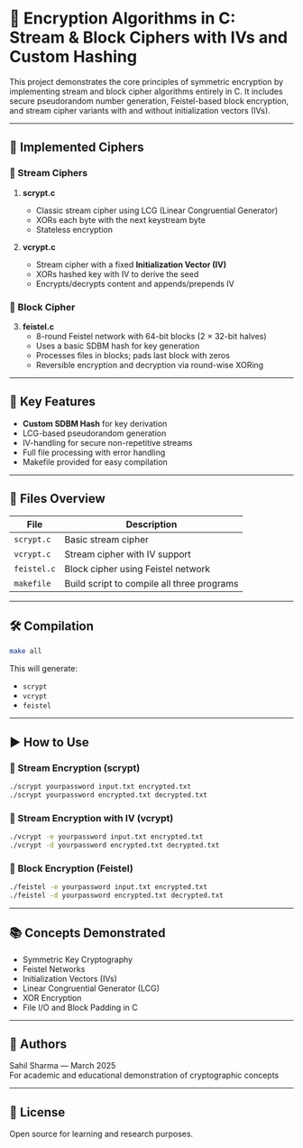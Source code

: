 # 🔐 Encryption Algorithms in C: Stream & Block Ciphers with IVs and Custom Hashing

This project demonstrates the core principles of symmetric encryption by implementing stream and block cipher algorithms entirely in C. It includes secure pseudorandom number generation, Feistel-based block encryption, and stream cipher variants with and without initialization vectors (IVs).

---

## 🔐 Implemented Ciphers

### 🔸 Stream Ciphers

1. **scrypt.c**
   - Classic stream cipher using LCG (Linear Congruential Generator)
   - XORs each byte with the next keystream byte
   - Stateless encryption

2. **vcrypt.c**
   - Stream cipher with a fixed **Initialization Vector (IV)**
   - XORs hashed key with IV to derive the seed
   - Encrypts/decrypts content and appends/prepends IV

### 🔸 Block Cipher

3. **feistel.c**
   - 8-round Feistel network with 64-bit blocks (2 × 32-bit halves)
   - Uses a basic SDBM hash for key generation
   - Processes files in blocks; pads last block with zeros
   - Reversible encryption and decryption via round-wise XORing

---

## 🧪 Key Features

- **Custom SDBM Hash** for key derivation
- LCG-based pseudorandom generation
- IV-handling for secure non-repetitive streams
- Full file processing with error handling
- Makefile provided for easy compilation

---

## 📂 Files Overview

| File          | Description                                  |
|---------------|----------------------------------------------|
| `scrypt.c`    | Basic stream cipher                          |
| `vcrypt.c`    | Stream cipher with IV support                |
| `feistel.c`   | Block cipher using Feistel network           |
| `makefile`    | Build script to compile all three programs   |

---

## 🛠 Compilation

```bash
make all
```

This will generate:
- `scrypt`
- `vcrypt`
- `feistel`

---

## ▶️ How to Use

### 🔐 Stream Encryption (scrypt)

```bash
./scrypt yourpassword input.txt encrypted.txt
./scrypt yourpassword encrypted.txt decrypted.txt
```

### 🔐 Stream Encryption with IV (vcrypt)

```bash
./vcrypt -e yourpassword input.txt encrypted.txt
./vcrypt -d yourpassword encrypted.txt decrypted.txt
```

### 🔐 Block Encryption (Feistel)

```bash
./feistel -e yourpassword input.txt encrypted.txt
./feistel -d yourpassword encrypted.txt decrypted.txt
```

---

## 📚 Concepts Demonstrated

- Symmetric Key Cryptography
- Feistel Networks
- Initialization Vectors (IVs)
- Linear Congruential Generator (LCG)
- XOR Encryption
- File I/O and Block Padding in C

---

## 🙌 Authors

Sahil Sharma — March 2025  
For academic and educational demonstration of cryptographic concepts

---

## 📜 License

Open source for learning and research purposes.
